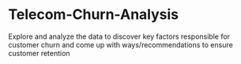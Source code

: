 # Telecom-Churn-Analysis
Explore and analyze the data to discover key factors responsible for customer churn and come up with ways/recommendations to ensure customer retention

